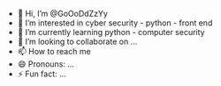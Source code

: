 - 👋 Hi, I’m @GoOoDdZzYy
- 👀 I’m interested in cyber security - python - front end 
- 🌱 I’m currently learning python - computer security 
- 💞️ I’m looking to collaborate on ...
- 📫 How to reach me 
- 😄 Pronouns: ...
- ⚡ Fun fact: ...

<!---
GoOoDdZzYy/GoOoDdZzYy is a ✨ special ✨ repository because its `README.md` (this file) appears on your GitHub profile.
You can click the Preview link to take a look at your changes.
--->
